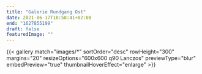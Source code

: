 ```yaml
---
title: "Galerie Rundgang Ost"
date: 2021-06-17T18:58:41+02:00
end: "1627855199"
draft: false
featuredImage: ""
---
```


{{< gallery match="images/*" sortOrder="desc" rowHeight="300" margins="20" resizeOptions="600x600 q90 Lanczos" previewType="blur" embedPreview="true" thumbnailHoverEffect="enlarge" >}}


